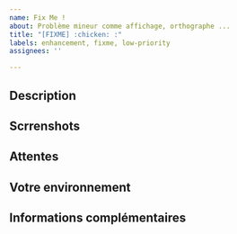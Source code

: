 ```yaml
---
name: Fix Me !
about: Problème mineur comme affichage, orthographe ...
title: "[FIXME] :chicken: :"
labels: enhancement, fixme, low-priority
assignees: ''

---
```


## Description

<!-- Soyez le plus précis possible -->

## Scrrenshots

<!-- Ajoutez des screenshots pour nous aider à y voir plus clair -->

## Attentes

<!-- Indiquez le comportement attendu -->

## Votre environnement

<!-- 
Décrivez nous votre environnement 
**Desktop (please complete the following information):**
 - OS: [e.g. iOS]
 - Browser [e.g. chrome, safari]
 - Version [e.g. 22]

**Smartphone (please complete the following information):**
 - Device: [e.g. iPhone6]
 - OS: [e.g. iOS8.1]
 - Browser [e.g. stock browser, safari]
 - Version [e.g. 22]
-->

## Informations complémentaires

<!-- Tout ce que vous souhaiteriez ajouter comme précisions. -->
